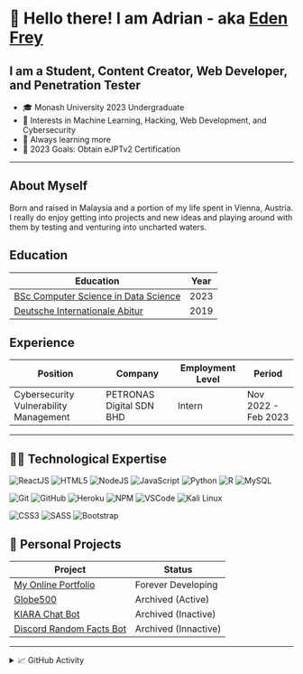# 👋 Hello there! I am Adrian - aka [Eden Frey](https://edenfrey.github.io/)

## I am a Student, Content Creator, Web Developer, and Penetration Tester

- 🎓 Monash University 2023 Undergraduate
- 🤔 Interests in Machine Learning, Hacking, Web Development, and Cybersecurity
- 🌅 Always learning more
- 🎯 2023 Goals: Obtain eJPTv2 Certification

---

## About Myself

Born and raised in Malaysia and a portion of my life spent in Vienna, Austria. I really do enjoy getting into projects and new ideas and playing around with them by testing and venturing into uncharted waters.

## Education

| Education | Year |
| ----------- | ----------- |
| [BSc Computer Science in Data Science](#-student-bsc-computer-science-and-data-science--monash-university) | 2023 |
| [Deutsche Internationale Abitur](#-school-deutsche-internaitonale-abitur--deutsche-schule-kuala-lumpur-dskl) | 2019 |

## Experience

| Position | Company | Employment Level |Period |
| ----------- | ----------- | ----------- | ----------- |
| Cybersecurity Vulnerability Management | PETRONAS Digital SDN BHD | Intern |Nov 2022 - Feb 2023 |

---

## :man_technologist: Technological Expertise

![ReactJS](https://img.shields.io/badge/Code-React-informational?style=flat&logo=react&color=61DAFB)
![HTML5](https://img.shields.io/badge/Code-HTML5-informational?style=flat&logo=html5&color=61DAFB)
![NodeJS](https://img.shields.io/badge/Code-Node.js-informational?style=flat&logo=node.js&color=61DAFB)
![JavaScript](https://img.shields.io/badge/Code-JavaScript-informational?style=flat&logo=javascript&color=61DAFB)
![Python](https://img.shields.io/badge/Code-Python-informational?style=flat&logo=python&color=61DAFB)
![R](https://img.shields.io/badge/Code-R-informational?style=flat&logo=r&color=61DAFB)
![MySQL](https://img.shields.io/badge/Code-PostgreSQL-informational?style=flat&logo=mysql&color=61DAFB)

![Git](https://img.shields.io/badge/Tools-Git-informational?style=flat&logo=git&color=61DAFB)
![GitHub](https://img.shields.io/badge/Tools-GitHub-informational?style=flat&logo=github&color=61DAFB)
![Heroku](https://img.shields.io/badge/Tools-Heroku-informational?style=flat&logo=heroku&color=61DAFB)
![NPM](https://img.shields.io/badge/Tools-NPM-informational?style=flat&logo=npm&color=61DAFB)
![VSCode](https://img.shields.io/badge/Tools-VSCode-informational?style=flat&logo=visualstudiocode&color=61DAFB)
![Kali Linux](https://img.shields.io/badge/Tools-KaliLinux-informational?style=flat&logo=kalilinux&color=61DAFB)

![CSS3](https://img.shields.io/badge/Style-CSS3-informational?style=flat&logo=css3&color=61DAFB)
![SASS](https://img.shields.io/badge/Style-SASS-informational?style=flat&logo=sass&color=61DAFB)
![Bootstrap](https://img.shields.io/badge/Style-Bootstrap-informational?style=flat&logo=bootstrap&color=61DAFB)

## :thought_balloon: Personal Projects

| Project | Status |
| ----------- | ----------- |
| [My Online Portfolio](https://edenfrey.github.io/) | Forever Developing |
| [Globe500](https://edenfrey.github.io/FIT3179_Visualisation2_Globe500/) | Archived (Active) |
| [KIARA Chat Bot](https://www.github.com/edenfrey/KIARA-Bot) | Archived (Inactive) |
| [Discord Random Facts Bot](https://www.github.com/edenfrey/Discord-Random-Facts-Bot) | Archived (Innactive) |
---

<details>

<summary>📈 GitHub Activity</summary>

[![Adrian’s github stats](https://github-readme-stats.vercel.app/api?username=edenfrey&show_icons=true&hide_border=true&&count_private=false&include_all_commits=true&theme=dark)](https://github.com/edenfrey)

[![Top Langs](https://github-readme-stats.vercel.app/api/top-langs/?username=edenfrey&layout=compact&show_icons=true&hide_border=true&&count_private=false&include_all_commits=true&theme=dark)](https://github.com/edenfrey)

<!--START_SECTION:waka-->

```text
Python   39 mins         ██████████████████▓░░░░░░   74.61 %
Bash     13 mins         ██████▒░░░░░░░░░░░░░░░░░░   25.39 %
```

<!--END_SECTION:waka-->

</details>